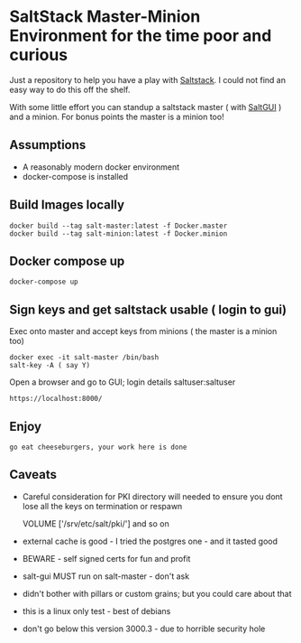 # SaltStack Master-Minion Environment for the time poor and curious

Just a repository to help you have a play with [Saltstack]( https://github.com/saltstack). 
I could not find an easy way to do this off the shelf.

With some little effort you can standup a saltstack master ( with [SaltGUI](https://github.com/erwindon/SaltGUI) ) and a minion.
For bonus points the master is a minion too!

## Assumptions

+ A reasonably modern docker environment
+ docker-compose is installed

## Build Images locally

    docker build --tag salt-master:latest -f Docker.master
    docker build --tag salt-minion:latest -f Docker.minion
    
## Docker compose up

    docker-compose up
    
## Sign keys and get saltstack usable ( login to gui)
Exec onto master and accept keys from minions ( the master is a minion too)

    docker exec -it salt-master /bin/bash
    salt-key -A ( say Y)

Open a browser and go to GUI; login details saltuser:saltuser

    https://localhost:8000/
    
## Enjoy

    go eat cheeseburgers, your work here is done
    
## Caveats

+ Careful consideration for PKI directory will needed to ensure you dont lose all the keys on termination or respawn 
    
    VOLUME ['/srv/etc/salt/pki/'] and so on
    
+ external cache is good - I tried the postgres one - and it tasted good
+ BEWARE - self signed certs for fun and profit
+ salt-gui MUST run on salt-master - don't ask
+ didn't bother with pillars or custom grains; but you could care about that
+ this is a linux only test - best of debians
+ don't go below this version 3000.3 - due to horrible security hole

